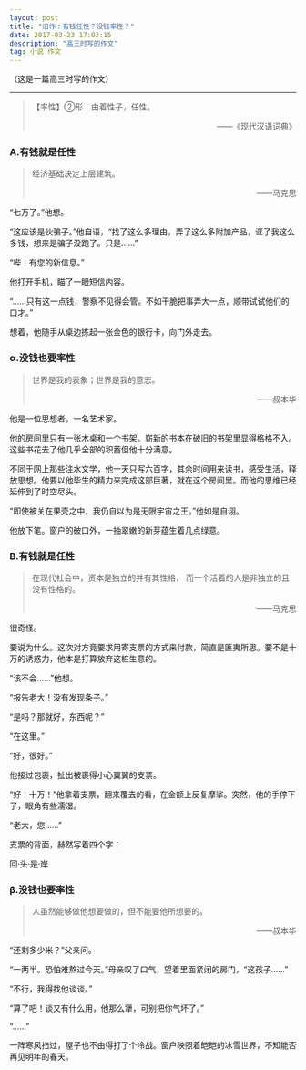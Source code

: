 ```yaml
---
layout: post
title: "旧作：有钱任性？没钱率性？"
date: 2017-03-23 17:03:15
description: "高三时写的作文"
tag: 小说 作文
---
```


（这是一篇高三时写的作文）

---

> 【率性】②形：由着性子，任性。
> 
> <p style="text-align:right"> ——《现代汉语词典》</p>

### Α.有钱就是任性

> 经济基础决定上层建筑。
> 
> <p style="text-align:right">——马克思</p>

“七万了。”他想。

“这应该是伙骗子。”他自语，“找了这么多理由，弄了这么多附加产品，诓了我这么多钱，想来是骗子没跑了。只是……”

“哔！有您的新信息。”

他打开手机，瞄了一眼短信内容。

“……只有这一点钱，警察不见得会管。不如干脆把事弄大一点，顺带试试他们的口才。”

想着，他随手从桌边拣起一张金色的银行卡，向门外走去。


### α.没钱也要率性

> 世界是我的表象；世界是我的意志。
> 
> <p style="text-align:right">——叔本华</p>

他是一位思想者，一名艺术家。

他的房间里只有一张木桌和一个书架。崭新的书本在破旧的书架里显得格格不入。这些书花去了他几乎全部的积蓄但他十分满意。

不同于网上那些注水文学，他一天只写六百字，其余时间用来读书，感受生活，释放思想。他要以他毕生的精力来完成这部巨著，就在这个房间里。而他的思维已经延伸到了时空尽头。

“即使被关在果壳之中，我仍自以为是无限宇宙之王。”他如是自诩。

他放下笔。窗户的破口外，一抽翠嫩的新芽蕴生着几点绿意。


### Β.有钱就是任性

> 在现代社会中，资本是独立的并有其性格， 而一个活着的人是非独立的且没有性格的。
> 
> <p style="text-align:right">——马克思</p>

很奇怪。

要说为什么。这次对方竟要求用寄支票的方式来付款，简直是匪夷所思。要不是十万的诱惑力，他本是打算放弃这桩生意的。

“该不会……”他想。

“报告老大！没有发现条子。”

“是吗？那就好，东西呢？”

“在这里。”

“好，很好。”

他接过包裹，扯出被裹得小心翼翼的支票。

“好！十万！”他拿着支票，翻来覆去的看，在金额上反复摩挲。突然，他的手停下了，眼角有些濡湿。

“老大，您……”

支票的背面，赫然写着四个字：

回·头·是·岸


### β.没钱也要率性

> 人虽然能够做他想要做的，但不能要他所想要的。
> 
> <p style="text-align:right">——叔本华</p>

“还剩多少米？”父亲问。

“一两半。恐怕难熬过今天。”母亲叹了口气，望着里面紧闭的房门，“这孩子……”

“不行，我得找他谈谈。”

“算了吧！谈又有什么用，他那么犟，可别把你气坏了。”

“……”

一阵寒风扫过，屋子也不由得打了个冷战。窗户映照着皑皑的冰雪世界，不知能否再见明年的春天。
